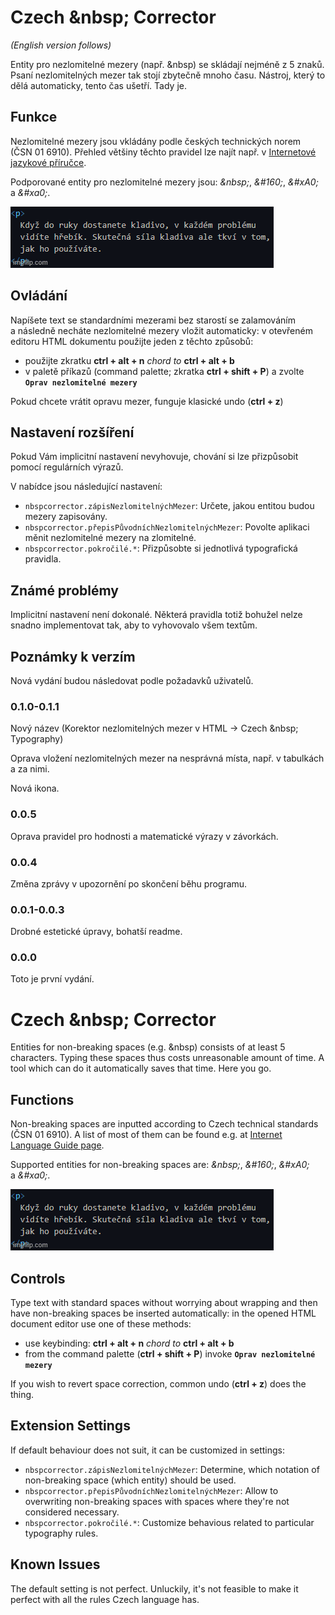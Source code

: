 # Czech \&nbsp; Corrector

*(English version follows)*

Entity pro nezlomitelné mezery (např. \&nbsp) se skládají nejméně z 5 znaků. Psaní nezlomitelných mezer tak stojí zbytečně mnoho času. Nástroj, který to dělá automaticky, tento čas ušetří. Tady je.

## Funkce

Nezlomitelné mezery jsou vkládány podle českých technických norem (ČSN 01 6910). Přehled většiny těchto pravidel lze najít např. v [Internetové jazykové příručce](https://prirucka.ujc.cas.cz/?id=880).

Podporované entity pro nezlomitelné mezery jsou: *\&nbsp;*, *\&#160;*, *\&#xA0;* a *\&#xa0;*.

![Nahrazení](https://raw.githubusercontent.com/WardenSpirit/Nbsp-Corrector/master/assets/nbsp_showcase.gif)

## Ovládání

Napíšete text se standardními mezerami bez starostí se zalamováním a následně necháte nezlomitelné mezery vložit automaticky: v otevřeném editoru HTML dokumentu použijte jeden z těchto způsobů:
- použijte zkratku **ctrl + alt + n** *chord to* **ctrl + alt + b**
- v paletě příkazů (command palette; zkratka **ctrl + shift + P**) a zvolte **```Oprav nezlomitelné mezery```**

Pokud chcete vrátit opravu mezer, funguje klasické undo (**ctrl + z**) 
          
## Nastavení rozšíření

Pokud Vám implicitní nastavení nevyhovuje, chování si lze přizpůsobit pomocí regulárních výrazů.

V nabídce jsou následující nastavení:

* `nbspcorrector.zápisNezlomitelnýchMezer`: Určete, jakou entitou budou mezery zapisovány.
* `nbspcorrector.přepisPůvodníchNezlomitelnýchMezer`: Povolte aplikaci měnit nezlomitelné mezery na zlomitelné.
* `nbspcorrector.pokročilé.*`: Přizpůsobte si jednotlivá typografická pravidla.

## Známé problémy

Implicitní nastavení není dokonalé. Některá pravidla totiž bohužel nelze snadno implementovat tak, aby to vyhovovalo všem textům.

## Poznámky k verzím

Nová vydání budou následovat podle požadavků uživatelů.

### 0.1.0-0.1.1

Nový název (Korektor nezlomitelných mezer v HTML → Czech \&nbsp; Typography)

Oprava vložení nezlomitelných mezer na nesprávná místa, např. v tabulkách a za nimi.

Nová ikona.

### 0.0.5

Oprava pravidel pro hodnosti a matematické výrazy v závorkách.

### 0.0.4

Změna zprávy v upozornění po skončení běhu programu.

### 0.0.1-0.0.3

Drobné estetické úpravy, bohatší readme.

### 0.0.0

Toto je první vydání.

# Czech \&nbsp; Corrector

Entities for non-breaking spaces (e.g. \&nbsp) consists of at least 5 characters. Typing these spaces thus costs unreasonable amount of time. A tool which can do it automatically saves that time. Here you go.

## Functions

Non-breaking spaces are inputted according to Czech technical standards (ČSN 01 6910). A list of most of them can be found e.g. at [Internet Language Guide page](https://prirucka.ujc.cas.cz/?id=880).

Supported entities for non-breaking spaces are: *\&nbsp;*, *\&#160;*, *\&#xA0;* a *\&#xa0;*.

![Nahrazení](https://raw.githubusercontent.com/WardenSpirit/Nbsp-Corrector/master/assets/nbsp_showcase.gif)

## Controls

Type text with standard spaces without worrying about wrapping and then have non-breaking spaces be inserted automatically: in the opened HTML document editor use one of these methods:
- use keybinding: **ctrl + alt + n** *chord to* **ctrl + alt + b**
- from the command palette (**ctrl + shift + P**) invoke **```Oprav nezlomitelné mezery```**

If you wish to revert space correction, common undo (**ctrl + z**) does the thing.
          
## Extension Settings

If default behaviour does not suit, it can be customized in settings:

* `nbspcorrector.zápisNezlomitelnýchMezer`: Determine, which notation of non-breaking space (which entity) should be used.
* `nbspcorrector.přepisPůvodníchNezlomitelnýchMezer`: Allow to overwriting non-breaking spaces with spaces where they're not considered necessary.
* `nbspcorrector.pokročilé.*`: Customize behavious related to particular typography rules.

## Known Issues

The default setting is not perfect. Unluckily, it's not feasible to make it perfect with all the rules Czech language has.